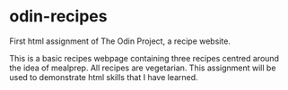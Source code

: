 # odin-recipes
First html assignment of The Odin Project, a recipe website.

This is a basic recipes webpage containing three recipes centred around the idea of mealprep. All recipes are vegetarian. This assignment will be used to demonstrate html skills that I have learned.